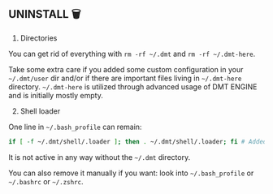 ## UNINSTALL 🗑️

1. Directories

You can get rid of everything with `rm -rf ~/.dmt` and `rm -rf ~/.dmt-here`.

Take some extra care if you added some custom configuration in your `~/.dmt/user` dir and/or if there are important files living in `~/.dmt-here` directory. `~/.dmt-here` is utilized through advanced usage of DMT ENGINE and is initially mostly empty.

2. Shell loader

One line in `~/.bash_profile` can remain:

```bash
if [ -f ~/.dmt/shell/.loader ]; then . ~/.dmt/shell/.loader; fi # Added by dmt-system (see https://github.com/uniqpath/dmt)
```

It is not active in any way without the `~/.dmt` directory.

You can also remove it manually if you want: look into `~/.bash_profile` or `~/.bashrc` or `~/.zshrc`.


